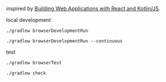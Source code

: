 inspired by [Building Web Applications with React and Kotlin/JS](https://play.kotlinlang.org/hands-on/Building%20Web%20Applications%20with%20React%20and%20Kotlin%20JS/01_Introduction).

local development
```shell script
./gradlew browserDevelopmentRun
```

```shell script
./gradlew browserDevelopmentRun --continuous
```

test
```shell script
./gradlew browserTest
```

```shell script
./gradlew check
```
